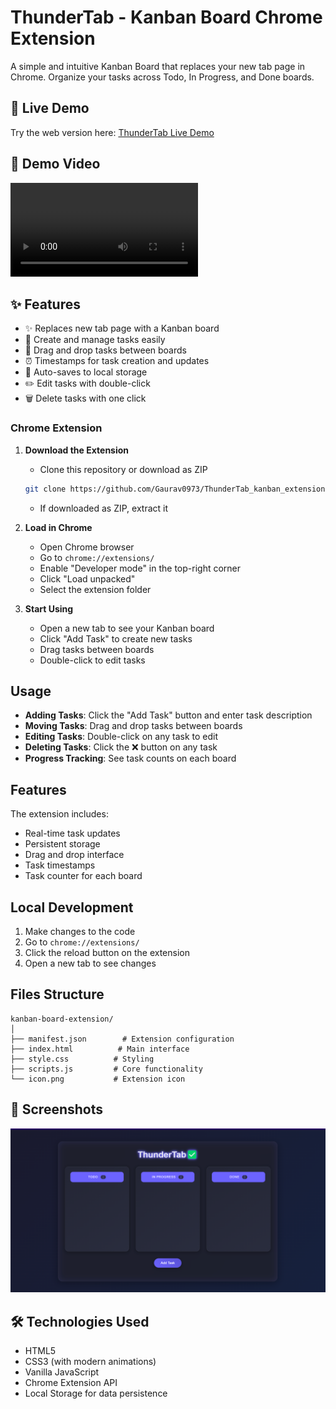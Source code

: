 # ThunderTab - Kanban Board Chrome Extension

A simple and intuitive Kanban Board that replaces your new tab page in Chrome. Organize your tasks across Todo, In Progress, and Done boards.

## 🔴 Live Demo

Try the web version here: [ThunderTab Live Demo](https://gaurav0973.github.io/ThunderTab_kanban_extension/)

## 🎥 Demo Video

<video src="others/demo_video.mp4" controls></video>

## ✨ Features

- ✨ Replaces new tab page with a Kanban board
- 📝 Create and manage tasks easily
- 🔄 Drag and drop tasks between boards
- ⏰ Timestamps for task creation and updates
- 💾 Auto-saves to local storage
- ✏️ Edit tasks with double-click
- 🗑️ Delete tasks with one click

### Chrome Extension
1. **Download the Extension**
   - Clone this repository or download as ZIP
   ```bash
   git clone https://github.com/Gaurav0973/ThunderTab_kanban_extension.git
   ```
   - If downloaded as ZIP, extract it

2. **Load in Chrome**
   - Open Chrome browser
   - Go to `chrome://extensions/`
   - Enable "Developer mode" in the top-right corner
   - Click "Load unpacked"
   - Select the extension folder

3. **Start Using**
   - Open a new tab to see your Kanban board
   - Click "Add Task" to create new tasks
   - Drag tasks between boards
   - Double-click to edit tasks

## Usage

- **Adding Tasks**: Click the "Add Task" button and enter task description
- **Moving Tasks**: Drag and drop tasks between boards
- **Editing Tasks**: Double-click on any task to edit
- **Deleting Tasks**: Click the ❌ button on any task
- **Progress Tracking**: See task counts on each board

## Features

The extension includes:
- Real-time task updates
- Persistent storage
- Drag and drop interface
- Task timestamps
- Task counter for each board

## Local Development

1. Make changes to the code
2. Go to `chrome://extensions/`
3. Click the reload button on the extension
4. Open a new tab to see changes

## Files Structure

```
kanban-board-extension/
│
├── manifest.json        # Extension configuration
├── index.html          # Main interface
├── style.css          # Styling
├── scripts.js         # Core functionality
└── icon.png           # Extension icon
```

## 🎨 Screenshots

![ThunderTab Screenshot](others/demo.png)

## 🛠️ Technologies Used

- HTML5
- CSS3 (with modern animations)
- Vanilla JavaScript
- Chrome Extension API
- Local Storage for data persistence
